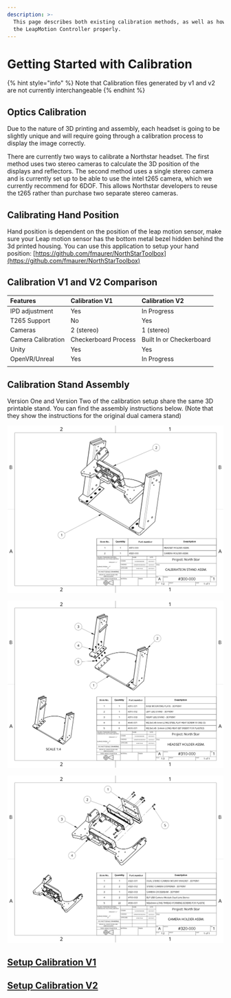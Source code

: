 ```yaml
---
description: >-
  This page describes both existing calibration methods, as well as how to align
  the LeapMotion Controller properly.
---
```


# Getting Started with Calibration

{% hint style="info" %}
Note that Calibration files generated by v1 and v2 are not currently interchangeable
{% endhint %}

## Optics Calibration

Due to the nature of 3D printing and assembly, each headset is going to be slightly unique and will require going through a calibration process to display the image correctly.   
  
There are currently two ways to calibrate a Northstar headset. The first method uses two stereo cameras to calculate the 3D position of the displays and reflectors. The second method uses a single stereo camera and is currently set up to be able to use the intel t265 camera, which we currently recommend for 6DOF. This allows Northstar developers to reuse the t265 rather than purchase two separate stereo cameras. 

## Calibrating Hand Position

Hand position is dependent on the position of the leap motion sensor, make sure your Leap motion sensor has the bottom metal bezel hidden behind the 3d printed housing. You can use this application to setup your hand position: [https://github.com/fmaurer/NorthStarToolbox](https://github.com/fmaurer/NorthStarToolbox)

## Calibration V1 and V2 Comparison

| **Features** | **Calibration V1** | **Calibration V2** |
| :--- | :--- | :--- |
| IPD adjustment | Yes | In Progress |
| T265 Support | No | Yes |
| Cameras | 2 \(stereo\) | 1 \(stereo\) |
| Camera Calibration | Checkerboard Process | Built In or Checkerboard |
| Unity | Yes | Yes |
| OpenVR/Unreal | Yes | In Progress |
|  |  |  |

## Calibration Stand Assembly

Version One and Version Two of the calibration setup share the same 3D printable stand. You can find the assembly instructions below. \(Note that they show the instructions for the original dual camera stand\)

![](../../.gitbook/assets/image%20%281%29.png)

![](../../.gitbook/assets/image%20%282%29.png)

![Camera Holder Assembly for V1](../../.gitbook/assets/image%20%283%29.png)



## [Setup Calibration V1](calibration-guide.md)

## [Setup Calibration V2](calibration-v2-1.md)

